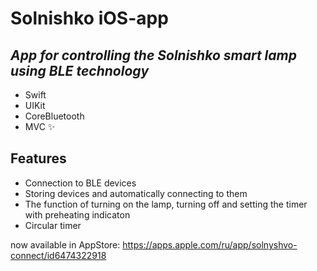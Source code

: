 # Solnishko iOS-app
## _App for controlling the Solnishko smart lamp using BLE technology_


- Swift
- UIKit
- CoreBluetooth
- MVC ✨
## Features

- Connection to BLE devices
- Storing devices and automatically connecting to them
- The function of turning on the lamp, turning off and setting the timer with preheating indicaton
- Circular timer 

now available in AppStore: https://apps.apple.com/ru/app/solnyshvo-connect/id6474322918
